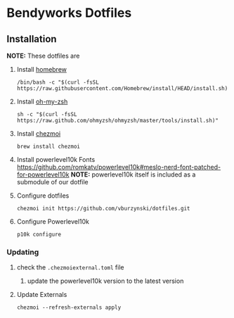 # Bendyworks Dotfiles

## Installation

**NOTE:** These dotfiles are

1. Install [homebrew](https://brew.sh/)

   ```shell
   /bin/bash -c "$(curl -fsSL https://raw.githubusercontent.com/Homebrew/install/HEAD/install.sh)"
   ```

2. Install [oh-my-zsh](https://ohmyz.sh/#install)

   ```shell
   sh -c "$(curl -fsSL https://raw.github.com/ohmyzsh/ohmyzsh/master/tools/install.sh)"
   ```

3. Install [chezmoi](https://www.chezmoi.io/user-guide/setup/)

   ```shell
   brew install chezmoi
   ```

4. Install powerlevel10k Fonts
   https://github.com/romkatv/powerlevel10k#meslo-nerd-font-patched-for-powerlevel10k
   **NOTE:** powerlevel10k itself is included as a submodule of our dotfile

5. Configure dotfiles

   ```shell
   chezmoi init https://github.com/vburzynski/dotfiles.git
   ```

6. Configure Powerlevel10k

   ```shell
   p10k configure
   ```

### Updating

1. check the `.chezmoiexternal.toml` file
   1. update the powerlevel10k version to the latest version
2. Update Externals

   ```shell
   chezmoi --refresh-externals apply
   ```
